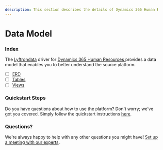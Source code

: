 ```yaml
---
description: This section describes the details of Dynamics 365 Human Resources ERD, Tables, and Views.
---
```


# Data Model

### Index

The  [Lyftrondata](https://www.lyftrondata.com/) driver for [Dynamics 365 Human Resources](https://www.lyftrondata.com/integration/dynamics-365-human-resources/)[ ](https://www.lyftrondata.com/integration/dynamics-365-human-resources/)provides a data model that enables you to better understand the source platform.

* [ ] [ERD](../../../human-resource-analytics/dynamics-365-human-resources/data-model/erd.md)
* [ ] [Tables](../../../human-resource-analytics/dynamics-365-human-resources/data-model/tables.md)
* [ ] [Views](../../../human-resource-analytics/dynamics-365-human-resources/data-model/views.md)

### Quickstart Steps

Do you have questions about how to use the platform? Don't worry; we've got you covered. Simply follow the quickstart instructions [here](../../../../quickstart-steps.md).

### Questions? <a href="#questions" id="questions"></a>

We're always happy to help with any other questions you might have! [Set up a meeting with our experts](https://www.lyftrondata.com/book-a-meeting/).

